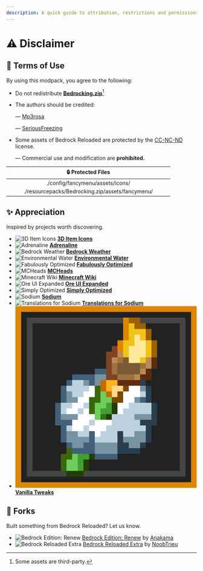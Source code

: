 ```yaml
---
description: A quick guide to attribution, restrictions and permissions.
---
```


# ⚠️ Disclaimer

## 📝 Terms of Use

By using this modpack, you agree to the following:

* Do not redistribute [**Bedrocking.zip**](#user-content-fn-1)[^1]
*   The authors should be credited:

    — [Mp3rosa](https://www.instagram.com/_mp3rosa_)

    — [SeriousFreezing](https://modrinth.com/user/SeriousFreezing)
*   Some assets of Bedrock Reloaded are protected by the [CC-NC-ND](https://www.tldrlegal.com/license/creative-commons-attribution-noncommercial-noderivs-cc-nc-nd) license.

    — Commercial use and modification are **prohibited.**

<table><thead><tr><th width="420" align="center">🔒 Protected Files</th></tr></thead><tbody><tr><td align="center">./config/fancymenu/assets/icons/</td></tr><tr><td align="center">./resourcepacks/Bedrocking.zip/assets/fancymenu/</td></tr></tbody></table>

## ✨ Appreciation

Inspired by projects worth discovering.

* <img src="https://cdn.modrinth.com/data/gP7cr23D/d527f4a2087d5f8f6a295f210d934e1d0198b1e2.png" alt="3D Item Icons" data-size="line"> [**3D Item Icons**](https://modrinth.com/resourcepack/3d-items-mintynoura)
* <img src="https://cdn.modrinth.com/data/BYN9yKrV/61168475f1a9ef2823aa0d248533ba42134ca62e_96.webp" alt="Adrenaline" data-size="line"> [**Adrenaline**](https://modrinth.com/modpack/adrenaline)
* <img src="https://cdn.modrinth.com/data/rHmRLTXm/fb4315ab8e919ec56671c6d41311ed2462cdcf24_96.webp" alt="Bedrock Weather" data-size="line"> [**Bedrock Weather**](https://modrinth.com/resourcepack/bedrock-weather)
* <img src="https://cdn.modrinth.com/data/5QsxmK1S/d64a9433eefbdc2a62d5c041dbaea15a2a474bf4_96.webp" alt="Environmental Water" data-size="line"> [**Environmental Water**](https://modrinth.com/resourcepack/environmental-water)
* <img src="https://cdn.modrinth.com/data/1KVo5zza/9f1ded4949c2a9db5ca382d3bcc912c7245486b4_96.webp" alt="Fabulously Optimized" data-size="line"> [**Fabulously Optimized**](https://modrinth.com/modpack/fabulously-optimized)
* <img src="https://mc-heads.net/avatar/c5ef334745934f398bb12eaa40dd986e/50" alt="MCHeads" data-size="line"> [**MCHeads**](https://mc-heads.net/)
* <img src="https://images.wikia.com/minecraft_gamepedia/images/b/bc/Wiki.png" alt="Minecraft Wiki" data-size="line"> [**Minecraft Wiki**](https://minecraft.wiki/)
* <img src="https://cdn.modrinth.com/data/xvBRGlBo/52aeec503d6a5a8c9592fee0f8ad699221292d10.png" alt="Ore UI Expanded" data-size="line"> [**Ore UI Expanded**](https://modrinth.com/resourcepack/ore-ui-expanded)
* <img src="https://cdn.modrinth.com/data/BYfVnHa7/845e93223da7e8d1ed1a33364b5bdb4c316ac518.png" alt="Simply Optimized" data-size="line"> [**Simply Optimized**](https://modrinth.com/modpack/sop)
* <img src="https://cdn.modrinth.com/data/AANobbMI/295862f4724dc3f78df3447ad6072b2dcd3ef0c9_96.webp" alt="Sodium" data-size="line"> [**Sodium**](https://modrinth.com/mod/sodium)
* <img src="https://cdn.modrinth.com/data/yfDziwn1/907581019df45903df237952ce8d10ac37134cb5_96.webp" alt="Translations for Sodium" data-size="line"> [**Translations for Sodium**](https://modrinth.com/resourcepack/translations-for-sodium)
* <img src=".gitbook/assets/vanillatweaks_twitter.png" alt="Vanilla Tweaks" data-size="line"> [**Vanilla Tweaks**](https://vanillatweaks.net/about/)

## 🌱 Forks

Built something from Bedrock Reloaded? Let us know.

* <img src="https://cdn.modrinth.com/data/1rywjt8g/fee029799e55f502fd87df30916cfe021d729470_96.webp" alt="Bedrock Edition: Renew" data-size="line"> [Bedrock Edition: Renew](https://modrinth.com/modpack/bedrock-edition-modpack) by [Anakama](https://modrinth.com/user/Anakama)
* <img src="https://cdn.modrinth.com/data/4cgYsINp/a81aaecb09a71cc6414527a917a2becb1747ff39_96.webp" alt="Bedrock Reloaded Extra" data-size="line"> [Bedrock Reloaded Extra](https://modrinth.com/modpack/bedrock-reloaded-extra) by [NoobTrieu](https://modrinth.com/user/NoobTrieu)

[^1]: Some assets are third-party.
